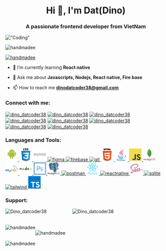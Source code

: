 <h1 align="center">Hi 👋, I'm Dat(Dino)</h1>
<h3 align="center">A passionate frontend developer from VietNam</h3>

<img  algin=“right” alt=“Coding” width=“300”  src="https://media.licdn.com/dms/image/D5612AQELQIp-3N-TZQ/article-cover_image-shrink_720_1280/0/1698045679523?e=2147483647&v=beta&t=UbApL_VYTBFVsL3Z4BpOichS00Z8vgxS0OA6U1Vi424"  />

<p align="left"> <img src="https://komarev.com/ghpvc/?username=handmadee&label=Profile%20views&color=0e75b6&style=flat" alt="handmadee" /> </p>

<p align="left"> <a href="https://github.com/ryo-ma/github-profile-trophy"><img src="https://github-profile-trophy.vercel.app/?username=handmadee" alt="handmadee" /></a> </p>

- 🌱 I’m currently learning **React native**

- 💬 Ask me about **Javascripts, Nodejs, React native, Fire base**

- 📫 How to reach me **dinodatcoder38@gmail.com**

<h3 align="left">Connect with me:</h3>
<p align="left">
<a href="https://codepen.io/dino_datcoder38" target="blank"><img align="center" src="https://raw.githubusercontent.com/rahuldkjain/github-profile-readme-generator/master/src/images/icons/Social/codepen.svg" alt="dino_datcoder38" height="30" width="40" /></a>
<a href="https://dev.to/dino_datcoder38" target="blank"><img align="center" src="https://raw.githubusercontent.com/rahuldkjain/github-profile-readme-generator/master/src/images/icons/Social/devto.svg" alt="dino_datcoder38" height="30" width="40" /></a>
<a href="https://twitter.com/dino_datcoder38" target="blank"><img align="center" src="https://raw.githubusercontent.com/rahuldkjain/github-profile-readme-generator/master/src/images/icons/Social/twitter.svg" alt="dino_datcoder38" height="30" width="40" /></a>
<a href="https://fb.com/dino_datcoder38" target="blank"><img align="center" src="https://raw.githubusercontent.com/rahuldkjain/github-profile-readme-generator/master/src/images/icons/Social/facebook.svg" alt="dino_datcoder38" height="30" width="40" /></a>
<a href="https://instagram.com/dino_datcoder38" target="blank"><img align="center" src="https://raw.githubusercontent.com/rahuldkjain/github-profile-readme-generator/master/src/images/icons/Social/instagram.svg" alt="dino_datcoder38" height="30" width="40" /></a>
<a href="https://www.youtube.com/c/dino_datcoder38" target="blank"><img align="center" src="https://raw.githubusercontent.com/rahuldkjain/github-profile-readme-generator/master/src/images/icons/Social/youtube.svg" alt="dino_datcoder38" height="30" width="40" /></a>
<a href="https://www.codechef.com/users/dino_datcoder38" target="blank"><img align="center" src="https://cdn.jsdelivr.net/npm/simple-icons@3.1.0/icons/codechef.svg" alt="dino_datcoder38" height="30" width="40" /></a>
<a href="https://www.hackerrank.com/dino_datcoder38" target="blank"><img align="center" src="https://raw.githubusercontent.com/rahuldkjain/github-profile-readme-generator/master/src/images/icons/Social/hackerrank.svg" alt="dino_datcoder38" height="30" width="40" /></a>
</p>

<h3 align="left">Languages and Tools:</h3>
<p align="left"> <a href="https://developer.android.com" target="_blank" rel="noreferrer"> <img src="https://raw.githubusercontent.com/devicons/devicon/master/icons/android/android-original-wordmark.svg" alt="android" width="40" height="40"/> </a> <a href="https://www.w3schools.com/css/" target="_blank" rel="noreferrer"> <img src="https://raw.githubusercontent.com/devicons/devicon/master/icons/css3/css3-original-wordmark.svg" alt="css3" width="40" height="40"/> </a> <a href="https://expressjs.com" target="_blank" rel="noreferrer"> <img src="https://raw.githubusercontent.com/devicons/devicon/master/icons/express/express-original-wordmark.svg" alt="express" width="40" height="40"/> </a> <a href="https://www.figma.com/" target="_blank" rel="noreferrer"> <img src="https://www.vectorlogo.zone/logos/figma/figma-icon.svg" alt="figma" width="40" height="40"/> </a> <a href="https://firebase.google.com/" target="_blank" rel="noreferrer"> <img src="https://www.vectorlogo.zone/logos/firebase/firebase-icon.svg" alt="firebase" width="40" height="40"/> </a> <a href="https://git-scm.com/" target="_blank" rel="noreferrer"> <img src="https://www.vectorlogo.zone/logos/git-scm/git-scm-icon.svg" alt="git" width="40" height="40"/> </a> <a href="https://www.w3.org/html/" target="_blank" rel="noreferrer"> <img src="https://raw.githubusercontent.com/devicons/devicon/master/icons/html5/html5-original-wordmark.svg" alt="html5" width="40" height="40"/> </a> <a href="https://www.java.com" target="_blank" rel="noreferrer"> <img src="https://raw.githubusercontent.com/devicons/devicon/master/icons/java/java-original.svg" alt="java" width="40" height="40"/> </a> <a href="https://developer.mozilla.org/en-US/docs/Web/JavaScript" target="_blank" rel="noreferrer"> <img src="https://raw.githubusercontent.com/devicons/devicon/master/icons/javascript/javascript-original.svg" alt="javascript" width="40" height="40"/> </a> <a href="https://www.mongodb.com/" target="_blank" rel="noreferrer"> <img src="https://raw.githubusercontent.com/devicons/devicon/master/icons/mongodb/mongodb-original-wordmark.svg" alt="mongodb" width="40" height="40"/> </a> <a href="https://www.mysql.com/" target="_blank" rel="noreferrer"> <img src="https://raw.githubusercontent.com/devicons/devicon/master/icons/mysql/mysql-original-wordmark.svg" alt="mysql" width="40" height="40"/> </a> <a href="https://nodejs.org" target="_blank" rel="noreferrer"> <img src="https://raw.githubusercontent.com/devicons/devicon/master/icons/nodejs/nodejs-original-wordmark.svg" alt="nodejs" width="40" height="40"/> </a> <a href="https://www.photoshop.com/en" target="_blank" rel="noreferrer"> <img src="https://raw.githubusercontent.com/devicons/devicon/master/icons/photoshop/photoshop-line.svg" alt="photoshop" width="40" height="40"/> </a> <a href="https://www.postgresql.org" target="_blank" rel="noreferrer"> <img src="https://raw.githubusercontent.com/devicons/devicon/master/icons/postgresql/postgresql-original-wordmark.svg" alt="postgresql" width="40" height="40"/> </a> <a href="https://postman.com" target="_blank" rel="noreferrer"> <img src="https://www.vectorlogo.zone/logos/getpostman/getpostman-icon.svg" alt="postman" width="40" height="40"/> </a> <a href="https://reactjs.org/" target="_blank" rel="noreferrer"> <img src="https://raw.githubusercontent.com/devicons/devicon/master/icons/react/react-original-wordmark.svg" alt="react" width="40" height="40"/> </a> <a href="https://reactnative.dev/" target="_blank" rel="noreferrer"> <img src="https://reactnative.dev/img/header_logo.svg" alt="reactnative" width="40" height="40"/> </a> <a href="https://sass-lang.com" target="_blank" rel="noreferrer"> <img src="https://raw.githubusercontent.com/devicons/devicon/master/icons/sass/sass-original.svg" alt="sass" width="40" height="40"/> </a> <a href="https://www.sqlite.org/" target="_blank" rel="noreferrer"> <img src="https://www.vectorlogo.zone/logos/sqlite/sqlite-icon.svg" alt="sqlite" width="40" height="40"/> </a> <a href="https://tailwindcss.com/" target="_blank" rel="noreferrer"> <img src="https://www.vectorlogo.zone/logos/tailwindcss/tailwindcss-icon.svg" alt="tailwind" width="40" height="40"/> </a> <a href="https://www.typescriptlang.org/" target="_blank" rel="noreferrer"> <img src="https://raw.githubusercontent.com/devicons/devicon/master/icons/typescript/typescript-original.svg" alt="typescript" width="40" height="40"/> </a> </p>

<h3 align="left">Support:</h3>
<p><a href="https://www.buymeacoffee.com/Dino_datcoder38"> <img align="left" src="https://cdn.buymeacoffee.com/buttons/v2/default-yellow.png" height="50" width="210" alt="Dino_datcoder38" /></a><a href="https://ko-fi.com/Dino_datcoder38"> <img align="left" src="https://cdn.ko-fi.com/cdn/kofi3.png?v=3" height="50" width="210" alt="Dino_datcoder38" /></a></p><br><br>

<p><img align="left" src="https://github-readme-stats.vercel.app/api/top-langs?username=handmadee&show_icons=true&locale=en&layout=compact" alt="handmadee" /></p>

<p>&nbsp;<img align="center" src="https://github-readme-stats.vercel.app/api?username=handmadee&show_icons=true&locale=en" alt="handmadee" /></p>

<p><img align="center" src="https://github-readme-streak-stats.herokuapp.com/?user=handmadee&" alt="handmadee" /></p>

